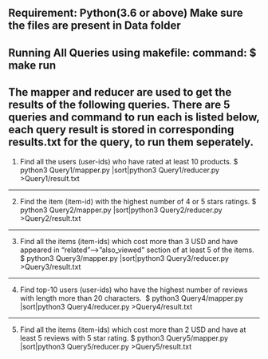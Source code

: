 Requirement: Python(3.6 or above)
Make sure the files are present in Data folder
--------------------------------------------------------------------------------
Running All Queries using makefile:
command: $ make run
--------------------------------------------------------------------------------
The mapper and reducer are used to get the results of the following queries.
There are 5 queries and command to run each is listed below, each query result is stored in corresponding results.txt for the query, to run them seperately.
--------------------------------------------------------------------------------
1. Find all the users (user-ids) who have rated at least 10 products. ​
$ python3 Query1/mapper.py |sort|python3 Query1/reducer.py >Query1/result.txt
--------------------------------------------------------------------------------
2. Find the item (item-id) with the highest number of 4 or 5 stars ratings.
$ python3 Query2/mapper.py |sort|python3 Query2/reducer.py >Query2/result.txt
--------------------------------------------------------------------------------
3. Find all the items (item-ids) which cost more than 3 USD and have appeared in “related”-->”also_viewed” section of at least 5 of the items. 
$ python3 Query3/mapper.py |sort|python3 Query3/reducer.py >Query3/result.txt
--------------------------------------------------------------------------------
4. Find top-10 users (user-ids) who have the highest number of reviews with length more
than 20 characters. ​
$ python3 Query4/mapper.py |sort|python3 Query4/reducer.py >Query4/result.txt
--------------------------------------------------------------------------------
5. Find all the items (item-ids) which cost more than 2 USD and have at least 5 reviews with 5 star rating.
$ python3 Query5/mapper.py |sort|python3 Query5/reducer.py >Query5/result.txt

